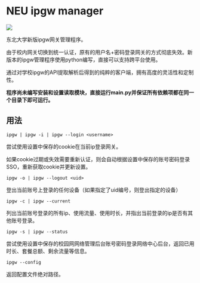 # NEU ipgw manager
![](https://img.shields.io/badge/NEU-ipgw--manager-blue.svg)

东北大学新版ipgw网关管理程序。

由于校内网关切换到统一认证，原有的用户名+密码登录网关的方式彻底失效。新版本的ipgw管理程序使用python编写，直接可以支持跨平台使用。

通过对学校ipgw的API提取解析后得到的纯粹的客户端，拥有高度的灵活性和定制性。

**程序尚未编写安装和设置读取模块，直接运行main.py并保证所有依赖项都在同一个目录下即可运行。**
## 用法
```
ipgw | ipgw -i | ipgw --login <username>
```
尝试使用设置中保存的cookie在当前ip登录网关。

如果cookie过期或失效需要重新认证，则会自动根据设置中保存的账号密码登录SSO，重新获取cookie并更新设置。
```
ipgw -o | ipgw --logout <uid>
```
登出当前账号上登录的任何设备（如果指定了uid编号，则登出指定的设备）
```
ipgw -c | ipgw --current
```
列出当前账号登录的所有ip、使用流量、使用时长，并指出当前登录的ip是否有其他账号登录。
```
ipgw -s | ipgw --status
```
尝试使用设置中保存的校园网网络管理后台账号密码登录网络中心后台，返回已用时长、套餐总额、剩余流量等信息。
```
ipgw --config
```
返回配置文件绝对路径。